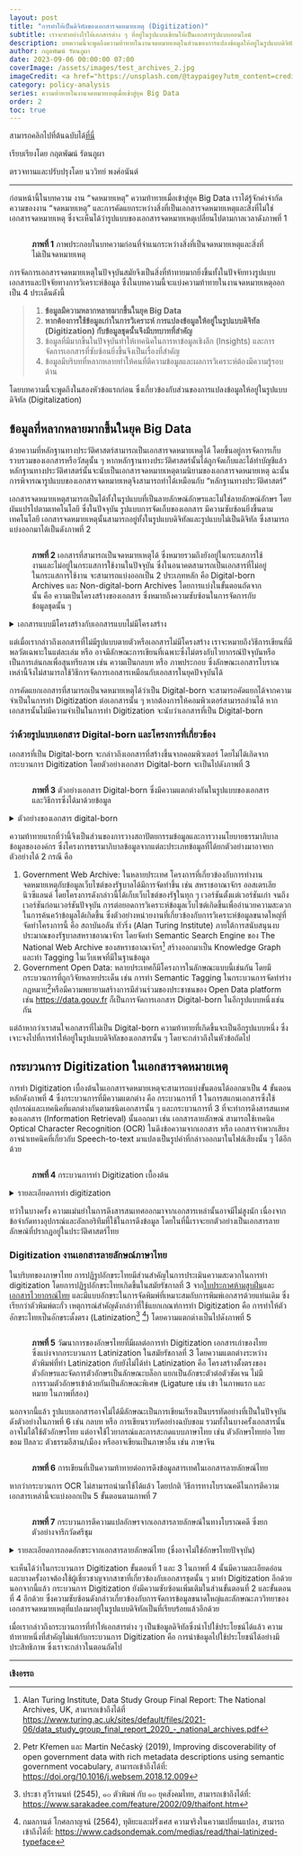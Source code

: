 ```yaml
---
layout: post
title: "การทำให้เป็นดิจิทัลของเอกสารจดหมายเหตุ (Digitization)"
subtitle: เราจะทำอย่างไรให้เอกสารต่าง ๆ ที่อยู่ในรูปแบบเขียนให้เป็นเอกสารรูปแบบออนไลน์
description: บทความนี้จะพูดถึงความท้าทายในงานจดหมายเหตุในส่วนของการแปลงข้อมูลให้อยู่ในรูปแบบดิจิทัล (Digitalization)
author: กฤตพัฒน์ รัตนภูผา
date: 2023-09-06 00:00:00 07:00
coverImage: /assets/images/test_archives_2.jpg
imageCredit: <a href="https://unsplash.com/@taypaigey?utm_content=creditCopyText&utm_medium=referral&utm_source=unsplash">Taylor Flowe</a> on <a href="https://unsplash.com/photos/white-and-brown-wooden-table-aXeVH4FcS1k?utm_content=creditCopyText&utm_medium=referral&utm_source=unsplash">Unsplash</a>
category: policy-analysis
series: ความท้าทายในงานจดหมายเหตุเมื่อเข้าสู่ยุค Big Data
order: 2
toc: true
---
```


สามารถคลิกไปที่ต้นฉบับได้[ที่นี่](https://bdi.or.th/movements/archives-challenges-in-big-data-era-2/)

เรียบเรียงโดย กฤตพัฒน์ รัตนภูผา

ตรวจทานและปรับปรุงโดย นววิทย์ พงศ์อนันต์

---

ก่อนหน้านี้ในบทความ งาน “จดหมายเหตุ” ความท้าทายเมื่อเข้าสู่ยุค Big Data เราได้รู้จักคำจำกัดความของงาน “จดหมายเหตุ” และการคัดแยกระหว่างสิ่งที่เป็นเอกสารจดหมายเหตุและสิ่งที่ไม่ใช่เอกสารจดหมายเหตุ ซึ่งจะเห็นได้ว่ารูปแบบของเอกสารจดหมายเหตุเปลี่ยนไปตามกาลเวลาดังภาพที่ 1

<figure>
  <img src="/assets/images/test_2_1.png" alt=""/>
  <figcaption>
  
  **ภาพที่ 1** ภาพประกอบในบทความก่อนที่จำแนกระหว่างสิ่งที่เป็นจดหมายเหตุและสิ่งที่ไม่เป็นจดหมายเหตุ

  </figcaption>
</figure>

การจัดการเอกสารจดหมายเหตุในปัจจุบันสมัยจึงเป็นสิ่งที่ท้าทายมากยิ่งขึ้นทั้งในปัจจัยทางรูปแบบเอกสารและปัจจัยทางการวิเคราะห์ข้อมูล ซึ่งในบทความนี้จะแบ่งความท้าทายในงานจดหมายเหตุออกเป็น 4 ประเด็นดังนี้

<blockquote>

1. **ข้อมูลมีความหลากหลายมากขึ้นในยุค Big Data**
2. **หากต้องการใช้ข้อมูลเก่าในการวิเคราะห์ การแปลงข้อมูลให้อยู่ในรูปแบบดิจิทัล (Digitization) กับข้อมูลชุดนั้นจึงมีบทบาทที่สำคัญ**
3. ข้อมูลที่มีมากขึ้นในปัจจุบันทำให้เทคนิคในการหาข้อมูลเชิงลึก (Insights) และการจัดการเอกสารที่ซับซ้อนยิ่งขึ้นจึงเป็นเรื่องที่สำคัญ
4. ข้อมูลมีบริบทที่หลากหลายทำให้คนที่ตีความข้อมูลและผลการวิเคราะห์ต้องมีความรู้รอบด้าน

</blockquote>

โดยบทความนี้จะพูดถึงในสองหัวข้อแรกก่อน ซึ่งเกี่ยวข้องกับส่วนของการแปลงข้อมูลให้อยู่ในรูปแบบดิจิทัล (Digitalization)

## ข้อมูลที่หลากหลายมากขึ้นในยุค Big Data

ด้วยความที่หลักฐานทางประวัติศาสตร์สามารถเป็นเอกสารจดหมายเหตุได้ โดยขึ้นอยู่การจัดการเก็บรวบรวมของเอกสารหรือวัสดุนั้น ๆ หากหลักฐานทางประวัติศาสตร์นั้นได้ถูกจัดเก็บและได้ทำบัญชีแล้ว หลักฐานทางประวัติศาสตร์นั้นจะนับเป็นเอกสารจดหมายเหตุตามนิยามของเอกสารจดหมายเหตุ ฉะนั้นการพิจารณารูปแบบของเอกสารจดหมายเหตุจึงสามารถทำได้เหมือนกับ “หลักฐานทางประวัติศาสตร์”

เอกสารจดหมายเหตุสามารถเป็นได้ทั้งในรูปแบบที่เป็นลายลักษณ์อักษรและไม่ใช่ลายลักษณ์อักษร โดยผันแปรไปตามเทคโนโลยี ซึ่งในปัจจุบัน รูปแบบการจัดเก็บของเอกสาร มีความซับซ้อนยิ่งขึ้นตามเทคโนโลยี เอกสารจดหมายเหตุนั้นสามารถอยู่ทั้งในรูปแบบดิจิทัลและรูปแบบไม่เป็นดิจิทัล ซึ่งสามารถแบ่งออกมาได้เป็นดังภาพที่ 2

<figure>
  <img src="/assets/images/test_2_2.png" alt=""/>
  <figcaption>
  
  **ภาพที่ 2** เอกสารที่สามารถเป็นจดหมายเหตุได้ ซึ่งหมายรวมถึงยังอยู่ในกระแสการใช้งานและไม่อยู่ในกระแสการใช้งานในปัจจุบัน ซึ่งในอนาคตสามารถเป็นเอกสารที่ไม่อยู่ในกระแสการใช้งาน จะสามารถแบ่งออกเป็น 2 ประเภทหลัก คือ Digital-born Archives และ Non-digital-born Archives โดยการแบ่งในขั้นตอนถัดจากนั้น คือ ความเป็นโครงสร้างของเอกสาร ซึ่งหมายถึงความซับซ้อนในการจัดการกับข้อมูลชุดนั้น ๆ

  </figcaption>
</figure>

<details>
<summary>
เอกสารแบบมีโครงสร้างกับเอกสารแบบไม่มีโครงสร้าง
</summary>

โครงสร้างของเอกสารนับจากรูปแบบที่ตายตัวของเอกสารนั้น ๆ เช่น เอกสารที่มีรูปแบบชัดเจนถูกกำหนดด้วยระเบียบ เช่น เอกสารของรัฐในสหรัฐอเมริกาที่มีรูปแบบมาตรฐานจาก [U.S. Government Publishing Office Style Manual](https://www.govinfo.gov/collection/gpo-style-manual) หรือในประเทศไทยที่มี[ระเบียบสำนักนายกรัฐมนตรีว่าด้วยงานสารบรรณ พ.ศ. 2526](https://lawreform.go.th/uploads/files/1678240071-b99vw-cbccp.pdf) กำกับอย่างชัดเจน หรือแม้แต่ว่าหากไม่ได้มีลักษณะรูปแบบที่ตายตัวก็อาจมีวิธีการเขียนที่ตายตัว เช่น [มหากฎบัตร (Magna Carta)](https://www.bbc.com/thai/international-40165903)

</details>

แต่เมื่อเรากล่าวถึงเอกสารที่ไม่มีรูปแบบตายตัวหรือเอกสารไม่มีโครงสร้าง เราจะหมายถึงวิธีการเขียนที่มีพลวัตเฉพาะในแต่ละเล่ม หรือ อาจมีลักษณะการเขียนที่เฉพาะซึ่งไม่ตรงกับไวยากรณ์ปัจจุบันหรือเป็นการเล่นกลเพื่อสุนทรียภาพ เช่น ความเป็นกลบท หรือ ภาพประกอบ ซึ่งลักษณะเอกสารโบราณเหล่านี้จึงไม่สามารถใช้วิธีการจัดการเอกสารเหมือนกับเอกสารในยุคปัจจุบันได้

การคัดแยกเอกสารที่สามารถเป็นจดหมายเหตุได้ว่าเป็น Digital-born จะสามารถคัดแยกได้จากความจำเป็นในการทำ Digitization ต่อเอกสารนั้น ๆ หากต้องการให้คอมพิวเตอร์สามารถอ่านได้ หากเอกสารนั้นไม่มีความจำเป็นในการทำ Digitization จะนับว่าเอกสารที่เป็น Digital-born

### ว่าด้วยรูปแบบเอกสาร Digital-born และโครงการที่เกี่ยวข้อง

เอกสารที่เป็น Digital-born จะกล่าวถึงเอกสารที่สร้างขึ้นจากคอมพิวเตอร์ โดยไม่ได้เกิดจากกระบวนการ Digitization โดยตัวอย่างเอกสาร Digital-born จะเป็นไปดังภาพที่ 3

<figure>
  <img src="/assets/images/test_2_3.png" alt=""/>
  <figcaption>
  
  **ภาพที่ 3** ตัวอย่างเอกสาร Digital-born ซึ่งมีความแตกต่างกันในรูปแบบของเอกสารและวิธีการซึ่งได้มาด้วยข้อมูล

  </figcaption>
</figure>

<details>
<summary>ตัวอย่างของเอกสาร digital-born</summary>

การแบ่งรูปแบบเอกสาร Digital-born นี้มีความแตกต่างในการจัดเก็บข้อมูล อย่างข้อมูลเว็บไซต์อาจต้องเก็บข้อมูลให้ยังสามารถเข้าถึงผ่านเว็บเบราว์เซอร์ได้ในปัจจุบัน โดยมีเซิร์ฟเวอร์ที่สามารถโฮสต์เว็บนั้นได้อยู่ ข้อมูลที่เกี่ยวข้องกับ e-Service อาจสามารถเก็บอยู่ภายใต้ Relational Database, ข้อมูลสถิติอาจปล่อยเป็นรูปแบบหน้า View ซึ่งให้เข้าถึงผ่าน API ได้ หรือข้อมูลประเภทอื่น ๆ ซึ่งวิธีการเก็บข้อมูลต่าง ๆ จะใช้สถาปัตยกรรมข้อมูลที่แตกต่างกันขึ้นกับข้อมูลนั้น ๆ

</details>

ความท้าทายแรกที่ว่านี้จึงเป็นส่วนของการวางสถาปัตยกรรมข้อมูลและการวางนโยบายธรรมาภิบาลข้อมูลขององค์กร ซึ่งโครงการธรรมาภิบาลข้อมูลจากแต่ละประเภทข้อมูลที่ได้ยกตัวอย่างมาอาจยกตัวอย่างได้ 2 กรณี คือ

1. Government Web Archive: ในหลายประเทศ โครงการที่เกี่ยวข้องกับการทำงานจดหมายเหตุกับข้อมูลเว็บไซต์ของรัฐบาลได้มีการจัดทำขึ้น เช่น สหราชอาณาจักร ออสเตรเลีย นิวซีแลนด์ โดยโครงการดังกล่าวนี้ได้เก็บเว็บไซต์ของรัฐในทุก ๆ เวอร์ชันตั้งแต่เวอร์ชันเก่า จนถึงเวอร์ชันก่อนเวอร์ชันปัจจุบัน การต่อยอดการวิเคราะห์ข้อมูลเว็บไซต์เกิดขึ้นเพื่ออำนวยความสะดวกในการค้นคว้าข้อมูลได้เกิดขึ้น ซึ่งตัวอย่างหน่วยงานที่เกี่ยวข้องกับการวิเคราะห์ข้อมูลขนาดใหญ่ที่จัดทำโครงการนี้ คือ สถาบันอลัน ทัวริ่ง (Alan Turing Institute) ภายใต้การสนับสนุนงบประมาณของรัฐบาลสหราชอาณาจักร โดยจัดทำ Semantic Search Engine ของ The National Web Archive ของสหราชอาณาจักร[^1] สร้างออกมาเป็น Knowledge Graph และทำ Tagging ในเว็บเพจที่มีในฐานข้อมูล
2. Government Open Data: หลายประเทศก็มีโครงการในลักษณะแบบนี้เช่นกัน โดยมีกระบวนการที่ถูกวิจัยหลายประเด็น เช่น การทำ Semantic Tagging ในกระบวนการจัดทำร่างกฎหมาย[^2]หรือมีความพยายามสร้างการมีส่วนร่วมของประชาชนของ Open Data platform เช่น https://data.gouv.fr ก็เป็นการจัดการเอกสาร Digital-born ในอีกรูปแบบหนึ่งเช่นกัน

แต่ถ้าหากว่าเราสนใจเอกสารที่ไม่เป็น Digital-born ความท้าทายที่เกิดขึ้นจะเป็นอีกรูปแบบหนึ่ง ซึ่งเจาะจงไปที่การทำให้อยู่ในรูปแบบดิจิทัลของเอกสารนั้น ๆ โดยจะกล่าวถึงในหัวข้อถัดไป

## กระบวนการ Digitization ในเอกสารจดหมายเหตุ

การทำ Digitization เบื้องต้นในเอกสารจดหมายเหตุจะสามารถแบ่งขั้นตอนได้ออกมาเป็น 4 ขั้นตอนหลักดังภาพที่ 4 ซึ่งกระบวนการที่มีความแตกต่าง คือ กระบวนการที่ 1 ในการสแกนเอกสารซึ่งใช้อุปกรณ์และเทคนิคที่แตกต่างกันตามชนิดเอกสารนั้น ๆ และกระบวนการที่ 3 ที่จะทำการดึงสารสนเทศของเอกสาร (Information Retrieval) นั้นออกมา เช่น เอกสารลายลักษณ์ สามารถใช้เทคนิค Optical Character Recognition (OCR) ในดึงข้อความจากเอกสาร หรือ เอกสารจำพวกเสียง อาจนำเทคนิคที่เกี่ยวกับ Speech-to-text มาแปลงเป็นรูปคำที่กล่าวออกมาในไฟล์เสียงนั้น ๆ ได้อีกด้วย

<figure>
  <img src="/assets/images/test_2_4.png" alt=""/>
  <figcaption>
  
  **ภาพที่ 4** กระบวนการทำ Digitization เบื้องต้น

  </figcaption>
</figure>

<details>

<summary>รายละเอียดการทำ digitization</summary>

ขั้นตอนการทำ digitization สามารถแบ่งเป็น 4 ขั้นตอนโดยคร่าวดังนี้

1. Scanning: กระบวนการนี้เป็นการทำให้เอกสารอยู่ในรูปแบบดิจิทัล (Digitalization) จะใช้อุปกรณ์ที่ตรวจจับสัญญาณแอนาล็อกเป็นสัญญาณดิจิทัล (Analog-to-digital Device) เช่น กล้องถ่ายรูป เครื่องอัดเสียงดิจิทัล เครื่องสแกนสามมิติที่พยายามสร้าง Point Cloud แล้วแปลงเป็นวัตถุสามมิติ โดยกระบวนการนี้จะเป็นเพียงการสุ่มตัวอย่างจากบางส่วนของสัญญาณแอนาล็อกเท่านั้น เพราะ [Digitalization](http://eestaff.kku.ac.th/~virasit/192231/commu-book-virasit/Ch5-1.pdf) จะมีขั้นตอนที่ทำให้เกิดการสูญเสียรายละเอียดข้อมูลไปบางส่วนจากกระบวนการ Sampling กับ Quantization
2. Upload: ถัดจากที่ได้เอกสารรูปแบบดิจิทัลในขั้นตอนที่ 1 เป็นที่เรียบร้อยแล้ว การจัดเก็บข้อมูลที่ได้มาเป็นเรื่องที่สำคัญก่อนที่จะนำมาใช้ประโยชน์ ซึ่งส่วนประกอบที่สำคัญ คือ ตัวจัดเก็บข้อมูลและระบบจัดการไฟล์ ซึ่งสามารถเป็นได้ทั้งระดับส่วนบุคคล จนถึงสามารถวางศูนย์ข้อมูลที่รองรับข้อมูลขนาดใหญ่มากขึ้น
3. Process: สืบเนื่องจากเอกสารดิจิทัลที่ได้มาในขั้นตอนที่ 1 นั้นยังมีลักษณะรูปแบบที่คอมพิวเตอร์ยังไม่สามารถประมวลผลได้ (Machine-readable) ขั้นตอนนี้จึงเป็นการตีความหมาย ซึ่งถ้าหากเป็นตัวอักษรอาจทำการปริวรรต (Transliteration) หรือถ้าเป็นเสียง อาจใช้การถอดเสียง (Transcription) ออกมาได้เช่นกัน นอกจากนี้ การทำสาระสังเขปหรือบัญชีข้อมูลให้กับเอกสารดังกล่าวก็มีส่วนที่ทำให้เห็นถึงบริบทของเอกสารมากยิ่งขึ้นอีกด้วย
4. Display: เมื่อเอกสารได้ผ่านกระบวนการทั้งสามกระบวนการเป็นที่เรียบร้อยแล้ว เราสามารถทำให้เกิดการใช้ประโยชน์ข้อมูลโดยสาธารณะได้ด้วยการเผยแพร่และสร้างแพลตฟอร์มให้สามารถเข้าถึงได้ ซึ่งทำให้การเป็นจดหมายเหตุสาธารณะได้ทำหน้าที่ของมันโดยสมบูรณ์

</details>

ทว่าในบางครั้ง ความแม่นยำในการดึงสารสนเทศออกมาจากเอกสารเหล่านั้นอาจมีไม่สูงนัก เนื่องจากข้อจำกัดทางอุปกรณ์และอัลกอริทึมที่ใช้ในการดึงข้อมูล โดยในที่นี้เราจะยกตัวอย่างเป็นเอกสารลายลักษณ์ที่ปรากฏอยู่ในประวัติศาสตร์ไทย

### Digitization งานเอกสารลายลักษณ์ภาษาไทย

ในบริบทของภาษาไทย การปฏิรูปอักขระไทยมีส่วนสำคัญในการประเมินความสะดวกในการทำ digitization โดยการปฏิรูปอักขระไทยเกิดขึ้นในสมัยรัชกาลที่ 3 จาก[ใบประกาศห้ามสูบฝิ่น](https://th.wikisource.org/wiki/%E0%B8%AB%E0%B8%99%E0%B9%89%E0%B8%B2:%E0%B8%9B%E0%B8%A3%E0%B8%B0%E0%B8%81%E0%B8%B2%E0%B8%A8%E0%B8%AB%E0%B9%89%E0%B8%B2%E0%B8%A1%E0%B8%AA%E0%B8%B9%E0%B8%9A%E0%B8%9D%E0%B8%B4%E0%B9%88%E0%B8%99_%28%E0%B8%88.%E0%B8%A8._%E0%B9%91%E0%B9%92%E0%B9%90%E0%B9%91%29.jpg/1)และ[เอกสารไวยากรณ์ไทย](https://books.google.co.th/books/about/A_Grammar_of_the_Thai_Or_Siamese_Languag.html?id=w_5GAAAAcAAJ) และมีแบบอักขระในการจัดพิมพ์ที่เหมาะสมกับการพิมพ์เอกสารด้วยแท่นเดิม ซึ่งเรียกว่าตัวพิมพ์ตะกั่ว เหตุการณ์สำคัญดังกล่าวที่ใช้แยกเกณฑ์การทำ Digitization คือ การทำให้ตัวอักขระไทยเป็นอักขระตั้งตรง (Latinization[^3] [^4]) โดยความแตกต่างเป็นไปดังภาพที่ 5

<figure>
  <img src="/assets/images/test_2_5.png" alt=""/>
  <figcaption>
  
  **ภาพที่ 5** วัฒนาการของอักษรไทยที่มีผลต่อการทำ Digitization เอกสารเก่าของไทย ซึ่งแบ่งจากกระบวนการ Latinization ในสมัยรัชกาลที่ 3 โดยความแตกต่างระหว่างตัวพิมพ์ที่ทำ Latinization กับยังไม่ได้ทำ Latinization คือ โครงสร้างตั้งตรงของตัวอักษรและจัดการตัวอักษรเป็นลักษณะบล็อก แยกเป็นอักขระตัวต่อตัวชัดเจน ไม่มีการรวมตัวอักษรเข้าด้วยกันเป็นลักษณะพิเศษ (Ligature เช่น เข้า ในภาพแรก และ หมาย ในภาพที่สอง)

  </figcaption>
</figure>

นอกจากนี้แล้ว รูปแบบเอกสารอาจไม่ได้มีลักษณะเป็นการเขียนเรียงเป็นบรรทัดอย่างที่เป็นในปัจจุบันดังตัวอย่างในภาพที่ 6 เช่น กลบท หรือ การเขียนรวบรัดอย่างฉบับขอม รวมทั้งในบางครั้งเอกสารนั้นอาจไม่ได้ใช้ตัวอักษรไทย แต่อาจใช้ไวยากรณ์และการสะกดแบบภาษาไทย เช่น ตัวอักษรไทยย่อ ไทยขอม ปัลลวะ ตัวธรรมอีสาน/เมือง หรืออาจเขียนเป็นภาษาอื่น เช่น ภาษาจีน

<figure>
  <img src="/assets/images/test_2_6.png" alt=""/>
  <figcaption>
  
  **ภาพที่ 6** การเขียนที่เป็นความท้าทายต่อการดึงข้อมูลสารเทศในเอกสารลายลักษณ์ไทย

  </figcaption>
</figure>

หากว่ากระบวนการ OCR ไม่สามารถนำมาใช้ได้แล้ว โดยปกติ วิธีการทางโบราณคดีในการตีความเอกสารเหล่านี้จะแบ่งออกเป็น 5 ขั้นตอนตามภาพที่ 7

<figure>
  <img src="/assets/images/test_2_7.png" alt=""/>
  <figcaption>
  
  **ภาพที่ 7** กระบวนการตีความแปลอักษรจากเอกสารลายลักษณ์ในทางโบราณคดี ซึ่งยกตัวอย่างจารึกวัดศรีชุม

  </figcaption>
</figure>

<details>
<summary>รายละเอียดการถอดอักขระจากเอกสารลายลักษณ์ไทย (ซึ่งอาจไม่ใช่อักษรไทยปัจจุบัน)</summary>

1. ทำสำเนาต้นฉบับกับเอกสารที่เกี่ยวข้องในกรณีที่เอกสารดังกล่าวนั้นไม่สามารถยกมาได้ (ซึ่ง ณ ที่นี้ หมายถึงกำลังแรงของนักโบราณคดีทั่วไปคนหนึ่ง)
    - เอกสารที่สามารถยกมาได้ ยกตัวอย่างเช่น หนังสือไม้ไผ่จากสมัยจีนยุคจักรพรรดิ สมุดใบลาน สมุดไทย ซึ่งสิ่งเหล่านี้สามารถยกมาได้ไม่ต้องทำขั้นตอนนี้ แต่หากว่ามีการถอดรื้อหรือทำความสะอาดเพื่อบำรุงรักษาเอกสารและทำให้กระบวนการถอดอักขระเป็นไปได้ง่ายยิ่งขึ้น
    - เอกสารที่ไม่สามารถยกได้ เช่น จารึก ซึ่งกระบวนการทำสำเนาจารึกจะเป็นไปในลักษณะดังในวิดีทัศน์นี้ (วิดีทัศน์ประกอบ: [ตอนที่ 4 การทำสำเนาจารึก โดย อาจารย์พอพล สุกใส – YouTube](https://www.youtube.com/watch?v=K07TwdcAae8))
2. ถอดอักษรจากต้นฉบับหรืออักขรวิทยา (Paleography): กระบวนการนี้อาศัยความเข้าใจในบริบททางประวัติศาสตร์และอักษรศาสตร์ในการถอดอักษรออกมาให้ใกล้เคียงกับสถานการณ์ ณ ขณะนั้นที่สุด เริ่มต้นจากการตีความก่อนว่าอักษรดังกล่าวเป็นอักษรรูปแบบใดและเขียนในภาษาใด ซึ่งอาจมีการเข้ารหัสข้อความและถอดความต่อไปในขั้นตอนถัดไป
3. การถอดปริวรรต (Transliteration): กระบวนการนี้เป็นกระบวนการที่พยายามแปลงอักษรที่ได้มาจากการแปลงในการทำอักขรวิทยาให้อยู่ในรูปแบบภาษาปัจจุบันตามหลักการสะกดและไวยากรณ์
4. การแปลความ: กระบวนการนี้จะมีการใช้บริบททางประวัติศาสตร์เพิ่มเข้าไปให้บุคคลอื่นสามารถเข้าใจความเป็นมาของเอกสาร นักประวัติศาสตร์จะมีบทบาทมากในส่วนนี้ ซึ่งฐานคิดของนักประวัติศาสตร์จะวางอยู่บนปรัชญาประวัติศาสตร์ของสำนักต่าง ๆ และข้อเสนอของนักประวัติศาสตร์ท่านอื่น ๆ

</details>

จะเห็นได้ว่าในกระบวนการ Digitization ขั้นตอนที่ 1 และ 3 ในภาพที่ 4 นั้นมีความละเอียดอ่อนและบางครั้งอาจต้องใช้ผู้เชี่ยวชาญจากสาขาที่เกี่ยวข้องกับเอกสารชุดนั้น ๆ มาทำ Digitization อีกด้วย นอกจากนี้แล้ว กระบวนการ Digitization ยังมีความซับซ้อนเพิ่มเติมในส่วนขั้นตอนที่ 2 และขั้นตอนที่ 4 อีกด้วย ซึ่งความซับซ้อนดังกล่าวเกี่ยวข้องกับการจัดการข้อมูลขนาดใหญ่และลักษณะภววิทยาของเอกสารจดหมายเหตุที่แปลงมาอยู่ในรูปแบบดิจิทัลเป็นที่เรียบร้อยแล้วอีกด้วย

เมื่อเรากล่าวถึงกระบวนการที่ทำให้เอกสารต่าง ๆ เป็นข้อมูลดิจิทัลซึ่งนำไปใช้ประโยชน์ได้แล้ว ความท้าทายหนึ่งที่สำคัญไม่แพ้กับกระบวนการ Digitization คือ การนำข้อมูลไปใช้ประโยชน์ได้อย่างมีประสิทธิภาพ ซึ่งเราจะกล่าวในตอนถัดไป

---

**เชิงอรรถ**

[^1]: Alan Turing Institute, Data Study Group Final Report: The National Archives, UK, สามารถเข้าถึงได้ที่ https://www.turing.ac.uk/sites/default/files/2021-06/data_study_group_final_report_2020_-_national_archives.pdf
[^2]: Petr Křemen และ Martin Nečaský (2019), Improving discoverability of open government data with rich metadata descriptions using semantic government vocabulary, สามารถเข้าถึงได้ที่: https://doi.org/10.1016/j.websem.2018.12.009
[^3]: ประชา สุวีรานนท์ (2545), ๑๐ ตัวพิมพ์ กับ ๑๐ ยุคสังคมไทย, สามารถเข้าถึงได้ที่: https://www.sarakadee.com/feature/2002/09/thaifont.htm
[^4]: กมลกานต์ โกศลกาญจน์ (2564), ทุติยะและฝรั่งเศส ความจริงในความเปลี่ยนแปลง, สามารถเข้าถึงได้ที่: https://www.cadsondemak.com/medias/read/thai-latinized-typeface